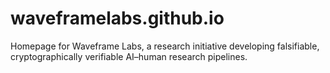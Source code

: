 # waveframelabs.github.io
Homepage for Waveframe Labs, a research initiative developing falsifiable, cryptographically verifiable AI–human research pipelines.
